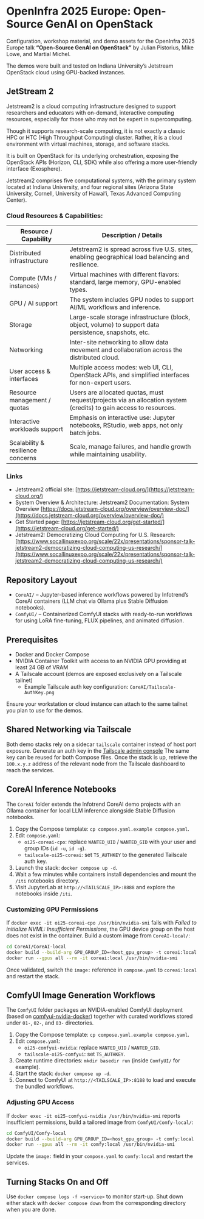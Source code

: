 # OpenInfra 2025 Europe: Open-Source GenAI on OpenStack

Configuration, workshop material, and demo assets for the OpenInfra 2025 Europe talk **“Open-Source GenAI on OpenStack”** by Julian Pistorius, Mike Lowe, and Martial Michel.

The demos were built and tested on Indiana University’s Jetstream OpenStack cloud using GPU-backed instances.

## JetStream 2

Jetstream2 is a cloud computing infrastructure designed to support researchers and educators with on-demand, interactive computing resources, especially for those who may not be expert in supercomputing.

Though it supports research-scale computing, it is not exactly a classic HPC or HTC (High Throughput Computing) cluster. Rather, it is a cloud environment with virtual machines, storage, and software stacks.  

It is built on OpenStack for its underlying orchestration, exposing the OpenStack APIs (Horizon, CLI, SDK) while also offering a more user-friendly interface (Exosphere).

Jetstream2 comprises five computational systems, with the primary system located at Indiana University, and four regional sites (Arizona State University, Cornell, University of Hawaiʻi, Texas Advanced Computing Center).

### Cloud Resources & Capabilities:

| Resource / Capability | Description / Details |
| --- | --- |
| Distributed infrastructure | Jetstream2 is spread across five U.S. sites, enabling geographical load balancing and resilience. |
| Compute (VMs / instances) | Virtual machines with different flavors: standard, large memory, GPU-enabled types. |
| GPU / AI support | The system includes GPU nodes to support AI/ML workflows and inference. |
| Storage | Large-scale storage infrastructure (block, object, volume) to support data persistence, snapshots, etc. |
| Networking | Inter-site networking to allow data movement and collaboration across the distributed cloud. |
| User access & interfaces | Multiple access modes: web UI, CLI, OpenStack APIs, and simplified interfaces for non-expert users. |
| Resource management / quotas | Users are allocated quotas, must request/projects via an allocation system (credits) to gain access to resources. |
| Interactive workloads support | Emphasis on interactive use: Jupyter notebooks, RStudio, web apps, not only batch jobs. |
| Scalability & resilience concerns | Scale, manage failures, and handle growth while maintaining usability. |

### Links

- Jetstream2 official site: [https://jetstream-cloud.org/](https://jetstream-cloud.org/)
- System Overview & Architecture: Jetstream2 Documentation: System Overview [https://docs.jetstream-cloud.org/overview/overview-doc/](https://docs.jetstream-cloud.org/overview/overview-doc/)
- Get Started page: [https://jetstream-cloud.org/get-started/](https://jetstream-cloud.org/get-started/)
- Jetstream2: Democratizing Cloud Computing for U.S. Research: [https://www.socallinuxexpo.org/scale/22x/presentations/sponsor-talk-jetstream2-democratizing-cloud-computing-us-research/](https://www.socallinuxexpo.org/scale/22x/presentations/sponsor-talk-jetstream2-democratizing-cloud-computing-us-research/)

## Repository Layout

- `CoreAI/` – Jupyter-based inference workflows powered by Infotrend’s CoreAI containers (LLM chat via Ollama plus Stable Diffusion notebooks).
- `ComfyUI/` – Containerized ComfyUI stacks with ready-to-run workflows for using LoRA fine-tuning, FLUX pipelines, and animated diffusion.

## Prerequisites

- Docker and Docker Compose
- NVIDIA Container Toolkit with access to an NVIDIA GPU providing at least 24 GB of VRAM
- A Tailscale account (demos are exposed exclusively on a Tailscale tailnet)
  - Example Tailscale auth key configuration: `CoreAI/Tailscale-AuthKey.png`

Ensure your workstation or cloud instance can attach to the same tailnet you plan to use for the demos.

## Shared Networking via Tailscale

Both demo stacks rely on a sidecar `tailscale` container instead of host port exposure. 
Generate an auth key in the [Tailscale admin console](https://login.tailscale.com/admin/settings/keys)
The same key can be reused for both Compose files. 
Once the stack is up, retrieve the `100.x.y.z` address of the relevant node from the Tailscale dashboard to reach the services.

## CoreAI Inference Notebooks

The `CoreAI` folder extends the Infotrend CoreAI demo projects with an Ollama container for local LLM inference alongside Stable Diffusion notebooks.

1. Copy the Compose template: `cp compose.yaml.example compose.yaml`.
2. Edit `compose.yaml`:
   - `oi25-coreai-cpo`: replace `WANTED_UID` / `WANTED_GID` with your user and group IDs (`id -u`, `id -g`).
   - `tailscale-oi25-coreai`: set `TS_AUTHKEY` to the generated Tailscale auth key.
3. Launch the stack: `docker compose up -d`.
4. Wait a few minutes while containers install dependencies and mount the `/iti` notebooks directory.
5. Visit JupyterLab at `http://<TAILSCALE_IP>:8888` and explore the notebooks inside `/iti`.

### Customizing GPU Permissions

If `docker exec -it oi25-coreai-cpo /usr/bin/nvidia-smi` fails with *Failed to initialize NVML: Insufficient Permissions*, the GPU device group on the host does not exist in the container. Build a custom image from `CoreAI-local/`:

```bash
cd CoreAI/CoreAI-local
docker build --build-arg GPU_GROUP_ID=<host_gpu_group> -t coreai:local .
docker run --gpus all --rm -it coreai:local /usr/bin/nvidia-smi
```

Once validated, switch the `image:` reference in `compose.yaml` to `coreai:local` and restart the stack.

## ComfyUI Image Generation Workflows

The `ComfyUI` folder packages an NVIDIA-enabled ComfyUI deployment (based on [comfyui-nvidia-docker](https://github.com/mmartial/comfyui-nvidia-docker)) together with curated workflows stored under `01-`, `02-`, and `03-` directories.

1. Copy the Compose template: `cp compose.yaml.example compose.yaml`.
2. Edit `compose.yaml`:
   - `oi25-comfyui-nvidia`: replace `WANTED_UID` / `WANTED_GID`.
   - `tailscale-oi25-comfyui`: set `TS_AUTHKEY`.
3. Create runtime directories: `mkdir basedir run` (inside `ComfyUI/` for example).
4. Start the stack: `docker compose up -d`.
5. Connect to ComfyUI at `http://<TAILSCALE_IP>:8188` to load and execute the bundled workflows.

### Adjusting GPU Access

If `docker exec -it oi25-comfyui-nvidia /usr/bin/nvidia-smi` reports insufficient permissions, build a tailored image from `ComfyUI/Comfy-local/`:

```bash
cd ComfyUI/Comfy-local
docker build --build-arg GPU_GROUP_ID=<host_gpu_group> -t comfy:local .
docker run --gpus all --rm -it comfy:local /usr/bin/nvidia-smi
```

Update the `image:` field in your `compose.yaml` to `comfy:local` and restart the services.

## Turning Stacks On and Off

Use `docker compose logs -f <service>` to monitor start-up. Shut down either stack with `docker compose down` from the corresponding directory when you are done.
